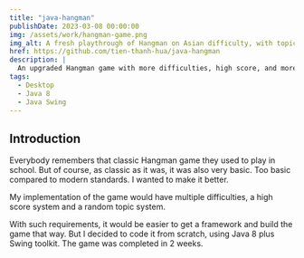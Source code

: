 ```yaml
---
title: "java-hangman"
publishDate: 2023-03-08 00:00:00
img: /assets/work/hangman-game.png
img_alt: A fresh playthrough of Hangman on Asian difficulty, with topic hidden and score of 0
href: https://github.com/tien-thanh-hua/java-hangman
description: |
  An upgraded Hangman game with more difficulties, high score, and more!
tags:
  - Desktop
  - Java 8
  - Java Swing
---
```


## Introduction
Everybody remembers that classic Hangman game they used to play in school. But of course, as classic as it was, it was also very basic. Too basic compared to modern standards. I wanted to make it better.

My implementation of the game would have multiple difficulties, a high score system and a random topic system.

With such requirements, it would be easier to get a framework and build the game that way. But I decided to code it from scratch, using Java 8 plus Swing toolkit. The game was completed in 2 weeks.

